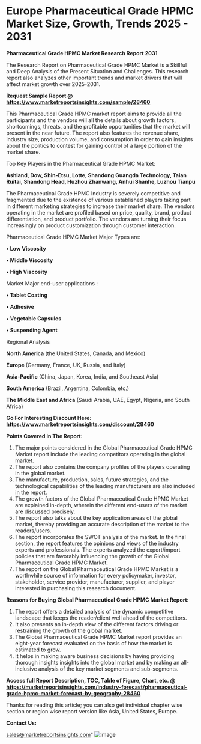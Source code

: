 # Europe Pharmaceutical Grade HPMC Market Size, Growth, Trends 2025 - 2031

<strong>Pharmaceutical Grade HPMC Market Research Report 2031</strong>

The Research Report on Pharmaceutical Grade HPMC Market is a Skillful and Deep Analysis of the Present Situation and Challenges. This research report also analyzes other important trends and market drivers that will affect market growth over 2025-2031.

<strong>Request Sample Report @ <a href=https://www.marketreportsinsights.com/sample/28460>https://www.marketreportsinsights.com/sample/28460</a></strong>

This Pharmaceutical Grade HPMC market report aims to provide all the participants and the vendors will all the details about growth factors, shortcomings, threats, and the profitable opportunities that the market will present in the near future. The report also features the revenue share, industry size, production volume, and consumption in order to gain insights about the politics to contest for gaining control of a large portion of the market share.

Top Key Players in the Pharmaceutical Grade HPMC Market:

<strong>Ashland, Dow, Shin-Etsu, Lotte, Shandong Guangda Technology, Taian Ruitai, Shandong Head, Huzhou Zhanwang, Anhui Shanhe, Luzhou Tianpu</strong>

The Pharmaceutical Grade HPMC Industry is severely competitive and fragmented due to the existence of various established players taking part in different marketing strategies to increase their market share. The vendors operating in the market are profiled based on price, quality, brand, product differentiation, and product portfolio. The vendors are turning their focus increasingly on product customization through customer interaction.

Pharmaceutical Grade HPMC Market Major Types are:

<strong>• Low Viscosity

• Middle Viscosity

• High Viscosity</strong>

Market Major end-user applications :

<strong>• Tablet Coating

• Adhesive

• Vegetable Capsules

• Suspending Agent</strong>

Regional Analysis

</u><strong><b>North America</b></strong> (the United States, Canada, and Mexico)

<strong><b>Europe </b></strong>(Germany, France, UK, Russia, and Italy)

<strong><b>Asia-Pacific</b></strong> (China, Japan, Korea, India, and Southeast Asia)

<strong><b>South America</b></strong> (Brazil, Argentina, Colombia, etc.)

<strong><b>The Middle East and Africa</b></strong> (Saudi Arabia, UAE, Egypt, Nigeria, and South Africa)

<strong>Go For Interesting Discount Here: <a href=https://www.marketreportsinsights.com/discount/28460>https://www.marketreportsinsights.com/discount/28460</a></strong>

<strong>Points Covered in The Report:</strong>
<ol>
  <li>The major points considered in the Global Pharmaceutical Grade HPMC Market report include the leading competitors operating in the global market.</li>
  <li>The report also contains the company profiles of the players operating in the global market.</li>
  <li>The manufacture, production, sales, future strategies, and the technological capabilities of the leading manufacturers are also included in the report.</li>
  <li>The growth factors of the Global Pharmaceutical Grade HPMC Market are explained in-depth, wherein the different end-users of the market are discussed precisely.</li>
  <li>The report also talks about the key application areas of the global market, thereby providing an accurate description of the market to the readers/users.</li>
  <li>The report incorporates the SWOT analysis of the market. In the final section, the report features the opinions and views of the industry experts and professionals. The experts analyzed the export/import policies that are favorably influencing the growth of the Global Pharmaceutical Grade HPMC Market.</li>
  <li>The report on the Global Pharmaceutical Grade HPMC Market is a worthwhile source of information for every policymaker, investor, stakeholder, service provider, manufacturer, supplier, and player interested in purchasing this research document.</li>
</ol>
<strong>Reasons for Buying Global Pharmaceutical Grade HPMC Market Report:</strong>

<ol>
  <li>The report offers a detailed analysis of the dynamic competitive landscape that keeps the reader/client well ahead of the competitors.</li>
  <li>It also presents an in-depth view of the different factors driving or restraining the growth of the global market.</li>
  <li>The Global Pharmaceutical Grade HPMC Market report provides an eight-year forecast evaluated on the basis of how the market is estimated to grow.</li>
  <li>It helps in making aware business decisions by having providing thorough insights insights into the global market and by making an all-inclusive analysis of the key market segments and sub-segments.</li>
</ol>
<strong>Access full Report Description, TOC, Table of Figure, Chart, etc. @ <a href=https://marketreportsinsights.com/industry-forecast/pharmaceutical-grade-hpmc-market-forecast-by-geography-28460>https://marketreportsinsights.com/industry-forecast/pharmaceutical-grade-hpmc-market-forecast-by-geography-28460</a></strong>


Thanks for reading this article; you can also get individual chapter wise section or region wise report version like Asia, United States, Europe.

<strong>Contact Us:</strong>

sales@marketreportsinsights.com"
![image](https://github.com/user-attachments/assets/c0c58680-5f12-463a-8d33-f64d984f97de)
